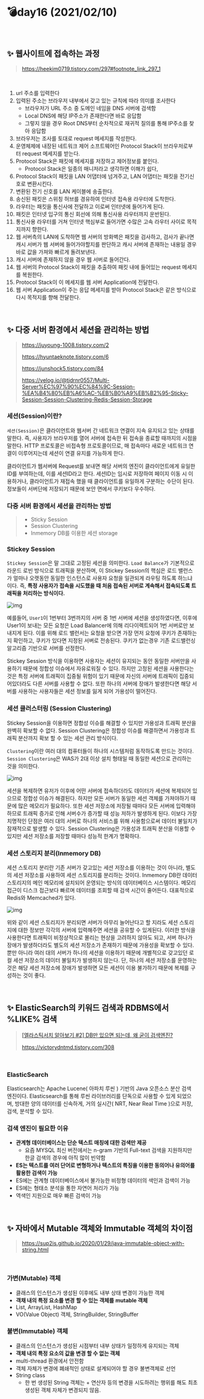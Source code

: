 # 💣day16 (2021/02/10)

<br>

## ✨ 웹사이트에 접속하는 과정

>https://heekim0719.tistory.com/297#footnote_link_297_1

<br>

1. url 주소를 입력한다
2. 입력된 주소는 브라우저 내부에서 갖고 있는 규칙에 따라 의미를 조사한다
   - 브라우저가 URL 주소 중 도메인 네임을 DNS 서버에 검색함
   - Local DNS에 해당 IP주소가 존재한다면 바로 응답함
   - 그렇지 않을 경우 Root DNS부터 순차적으로 재귀적 질의를 통해 IP주소를 찾아 응답함
3. 브라우저는 조사를 토대로 request 메세지를 작성한다.
4. 운영체제에 내장된 네트워크 제어 소프트웨어인 Protocol Stack이 브라우저로부터 request 메세지를 받는다.
5. Protocol Stack은 패킷에 메세지를 저장하고 제어정보를 붙인다.
   - Protocol Stack은 일종의 매니저라고 생각하면 이해가 쉽다,
6. Protocol Stack이 패킷을 LAN 어댑터에 넘겨주고, LAN 어댑터는 패킷을 전기신호로 변환시킨다.
7. 변환된 전기 신호를 LAN 케이블에 송출한다.
8. 송신된 패킷은 스위칭 허브를 경유하여 인터넷 접속용 라우터에 도착한다.
9. 라우터는 패킷을 통신사에 전달하고 이로써 인터넷에 들어가게 된다.
10. 패킷은 인터넷 입구의 통신 회선에 의해 통신사용 라우터까지 운반된다.
11. 통신사용 라우터를 거쳐 인터넷 핵심부로 들어가면 수많은 고속 라우터 사이로 목적지까지 향한다.
12. 웹 서버측의 LAN에 도착하면 웹 서버의 방화벽은 패킷을 검사하고, 검사가 끝나면 캐시 서버가 웹 서버에 들어가야할지를 판단하고 캐시 서버에 존재하는 내용일 경우 바로 값을 가져와 빠르게 돌려보낸다.
13. 캐시 서버에 존재하지 않을 경우 웹 서버로 들어간다.
14. 웹 서버의 Protocol Stack이 패킷을 추출하여 패킷 내에 들어있는 request 메세지를 복원한다.
15. Protocol Stack이 이 메세지를 웹 서버 Application에 전달한다.
16. 웹 서버 Application이 주는 응답 메세지를 받아 Protocol Stack은 같은 방식으로 다시 목적지를 향해 전달한다.

<br>

## ✨ 다중 서버 환경에서 세션을 관리하는 방법

> https://juyoung-1008.tistory.com/2
>
> https://hyuntaeknote.tistory.com/6
>
> https://junshock5.tistory.com/84
>
> https://velog.io/@tjdrnr0557/Multi-Server%EC%97%90%EC%84%9C-Session-%EA%B4%80%EB%A6%AC-%EB%B0%A9%EB%B2%95-Sticky-Session-Session-Clustering-Redis-Session-Storage

### 세션(Session)이란?

`세션(Session)`은 클라이언트와 웹서버 간 네트워크 연결이 지속 유지되고 있는 상태를 말한다. 즉, 사용자가 브라우저를 열어 서버에 접속한 뒤 접속을 종료할 때까지의 시점을 말한다. HTTP 프로토콜은 비접속형 프로토콜이므로, 매 접속마다 새로운 네트워크 연결이 이루어지는데 세션이 연결 유지를 가능하게 한다.

클라이언트가 웹서버에 Request를 보내면 해당 서버의 엔진이 클라이언트에게 유일한 ID를 부여하는데, 이를 세션ID라고 한다. 세션ID는 임시로 저장하여 페이지 이동 시 이용하거나, 클라이언트가 재접속 했을 때 클라이언트를 유일하게 구분하는 수단이 된다. 정보들이 서버단에 저장되기 때문에 보안 면에서 쿠키보다 우수하다.



### 다중 서버 환경에서 세션을 관리하는 방법

> - Sticky Session
> - Session Clustering
> - Inmemory DB를 이용한 세션 storage

### Stickey Session

 `Stickey Session`은 말 그대로 고정된 세션을 의미한다. `Load Balance`가 기본적으로 라운드 로빈 방식으로 트래픽을 분산하며,  이 Stickey Session의 핵심은 로드 밸런스가 얼마나 오랫동안 동일한 인스턴스로 사용자 요청을 일관되게 라우팅 하도록 하느냐 이다. 즉, **특정 사용자가 접속을 시도했을 때 처음 접속된 서버로 계속해서 접속되도록 트래픽을 처리하는 방식이다.**

![img](https://blog.kakaocdn.net/dn/boFlh4/btqESXc9LPa/c6j2klIYPLK1ni9QAmXLUk/img.png)

 예를들어, `User1`이 1번부터 3번까지의 서버 중 1번 서버에 세션을 생성하였다면, 이후에 User1이 보내는 모든 요청은 Load Balancer에 의해 리다이렉트되어 1번 서버로만 보내지게 된다. 이를 위해 로드 밸런서는 요청을 받으면 가장 먼저 요청에 쿠키가 존재하는지 확인하고, 쿠키가 있다면 지정된 서버로 전송된다. 쿠키가 없는경우 기존 로드밸런싱 알고리즘 기반으로 서버를 선정한다.

 Stickey Session 방식을 이용하면 사용자는 세션이 유지되는 동안 동일한 서버만을 사용하기 때문에 정합성 이슈에서 자유로워질 수 있다. 하지만 고정된 세션을 사용한다는 것은 특정 서버에 트래픽이 집중될 위험이 있기 때문에 자신의 서버에 트래픽이 집중되어있더라도 다른 서버를 사용할 수 없다. 또한 하나의 서버에 장애가 발생한다면 해당 서버를 사용하는 사용자들은 세션 정보를 잃게 되어 가용성이 떨어진다.



### 세션 클러스터링 (Session Clustering)

 Stickey Session을 이용하면 정합성 이슈를 해결할 수 있지만 가용성과 트래픽 분산을 완벽히 확보할 수 없다. Session Clustering은 정합성 이슈를 해결하면서 가용성과 트래픽 분산까지 확보 할 수 있는 세션 관리 방식이다.

 `Clustering`이란 여러 대의 컴퓨터들이 하나의 시스템처럼 동작하도록 만드는 것이다. `Session Clustering`은 WAS가 2대 이상 설치 형태일 때 동일한 세션으로 관리하는 것을 의미한다.

![img](https://blog.kakaocdn.net/dn/beH7KU/btqESih0Ula/6QwZUMToYxOh8j1LLIwYdK/img.png)

 세션을 복제하면 유저가 이후에 어떤 서버에 접속하더라도 데이터가 세션에 복제되어 있으므로 정합성 이슈가 해결된다. 하지만 모든 서버가 동일한 세션 객체를 가져야하기 때문에 많은 메모리가 필요하다. 또한 세션 저장소에 저장될 때마다 모든 서버에 입력해야 하므로 트래픽 증가로 인해 서버수가 증가할 때 성능 저하가 발생하게 된다. 이보다 가장 치명적인 단점은 여러 대의 서버로 하나의 서비스를 위해 사용함으로써 데이터 불일치가 잠재적으로 발생할 수 있다. Session Clustering은 가용성과 트래픽 분산을 이용할 수 있지만 세션 저장소를 저장할 때마다 성능적 한계가 명확하다.

 

### 세션 스토리지 분리(Inmemory DB)

 세션 스토리지 분리란 기존 서버가 갖고있는 세션 저장소를 이용하는 것이 아니라, 별도의 세션 저장소를 사용하여 세션 스토리지를 분리하는 것이다. Inmemory DB란 데이터 스토리지의 메인 메모리에 설치되어 운영되는 방식의 데이터베이스 시스템이다. 메모리 접근이 디스크 접근보다 빠르며 데이터를 조회할 때 검색 시간이 줄어든다. 대표적으로 Redis와 Memcached가 있다.

![img](https://blog.kakaocdn.net/dn/cvGZ64/btqESWyzU7U/wPLINLrekwoSehSrteRLa0/img.png)

 위와 같이 세션 스토리지가 분리되면 서버가 아무리 늘어난다고 할 지라도 세션 스토리지에 대한 정보만 각각의 서버에 입력해주면 세션을 공유할 수 있게된다. 이러한 방식을 사용한다면 트래픽이 비정상적으로 몰리는 현상을 고려하지 않아도 되고, 서버 하나가 장애가 발생하더라도 별도의 세션 저장소가 존재하기 때문에 가용성을 확보할 수 있다. 뿐만 아니라 여러 대의 서버가 하나의 세션을 이용하기 때문에 개별적으로 갖고있던 로컬 세션 저장소의 데이터 불일치가 발생하지 않는다. 단, 하나의 세션 저장소를 운영하는 것은 해당 세션 저장소에 장애가 발생하면 모든 세션이 이용 불가하기 때문에 복제를 구성하는 것이 좋다.

<br>

## ✨ ElasticSearch의 키워드 검색과 RDBMS에서 %LIKE% 검색

> [[엘라스틱서치 알아보기 #2] DB만 있으면 되는데, 왜 굳이 검색엔진?](https://velog.io/@jakeseo_me/%EC%97%98%EB%9D%BC%EC%8A%A4%ED%8B%B1%EC%84%9C%EC%B9%98-%EC%95%8C%EC%95%84%EB%B3%B4%EA%B8%B0-2-DB%EB%A7%8C-%EC%9E%88%EC%9C%BC%EB%A9%B4-%EB%90%98%EB%8A%94%EB%8D%B0-%EC%99%9C-%EA%B5%B3%EC%9D%B4-%EA%B2%80%EC%83%89%EC%97%94%EC%A7%84)
>
> https://victorydntmd.tistory.com/308

<br>

### ElasticSearch

Elasticsearch는 Apache Lucene( 아파치 루씬 ) 기반의 Java 오픈소스 분산 검색 엔진이다. Elasticsearch를 통해 루씬 라이브러리를 단독으로 사용할 수 있게 되었으며, 방대한 양의 데이터를 신속하게, 거의 실시간( NRT, Near Real Time )으로 저장, 검색, 분석할 수 있다.

### 검색 엔진이 필요한 이유

- **관계형 데이터베이스는 단순 텍스트 매칭에 대한 검색만 제공**
  - 요즘 MYSQL 최신 버전에서는 n-gram 기반의 Full-text 검색을 지원하지만 한글 검색의 경우에 아직 많이 빈약함
- **ES는 텍스트를 여러 단어로 변형하거나 텍스트의 특징을 이용한 동의어나 유의어를 활용한 검색이 가능**
- ES에는 관계형 데이터베이스에서 불가능한 비정형 데이터의 색인과 검색이 가능
- ES에는 형태소 분석을 통한 자연어 처리가 가능
- 역색인 지원으로 매우 빠른 검색이 가능



<br>

## ✨ 자바에서 Mutable 객체와 Immutable 객체의 차이점

> https://sup2is.github.io/2020/01/29/java-immutable-object-with-string.html

<br>

### 가변(Mutable) 객체

- 클래스의 인스턴스가 생성된 이후에도 내부 상태 변경이 가능한 객체
- **객채 내의 특정 요소를 변경** **할 수 있는 객체를** **mutable 객체**
- List, ArrayList, HashMap
- VO(Value Object) 객체, StringBuilder, StringBuffer

### 불변(Immutable) 객체

- 클래스의 인스턴스가 생성된 시점부터 내부 상태가 일정하게 유지되는 객체
- **객체 내의 특정 요소의 값을 변경 할 수 없는 객체**
- multi-thread 환경에서 안전함
- 객체 자체가 변경에 폐쇄적인 상태로 설계되어야 할 경우 불변객체로 선언
- String class
  - 한 번 생성된 String 객체는 + 연산자 등의 변경을 시도하려는 행위를 해도 최초 생성된 객체 자체가 변경되지 않음.



